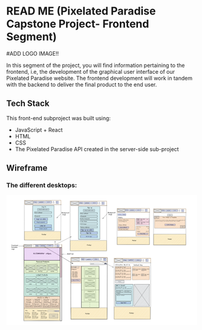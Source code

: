 
# READ ME (Pixelated Paradise Capstone Project- Frontend Segment)

#ADD LOGO IMAGE!!

In this segment of the project, you will find information pertaining to the frontend, i.e, the development of the graphical user interface of our Pixelated Paradise website. The frontend development will work in tandem with the backend to deliver the final product to the end user.

## Tech Stack 
This front-end subproject was built using:

- JavaScript + React
- HTML
- CSS
- The Pixelated Paradise API created in the server-side sub-project


## Wireframe


### The different desktops:

![Desktops](../diagrams/wireframe.png)


